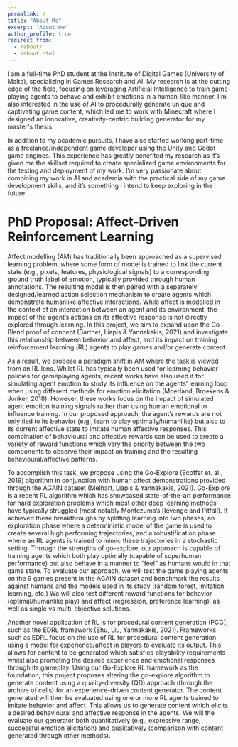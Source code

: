 ```yaml
---
permalink: /
title: "About Me"
excerpt: "About me"
author_profile: true
redirect_from: 
  - /about/
  - /about.html
---
```


I am a full-time PhD student at the Institute of Digital Games (University of Malta), specializing in Games Research and AI. My research is at the cutting edge of the field, focusing on leveraging Artificial Intelligence to train game-playing agents to behave and exhibit emotions in a human-like manner. I'm also interested in the use of AI to procedurally generate unique and captivating game content, which led me to work with Minecraft where I designed an innovative, creativity-centric building generator for my master's thesis.  

In addition to my academic pursuits, I have also started working part-time as a freelance/independent game developer using the Unity and Godot game engines. This experience has greatly benefited my research as it’s given me the skillset required to create specialized game environments for the testing and deployment of my work. I’m very passionate about combining my work in AI and academia with the practical side of my game development skills, and it’s something I intend to keep exploring in the future.


PhD Proposal: Affect-Driven Reinforcement Learning
======
Affect modelling (AM) has traditionally been approached as a supervised learning problem, where some form of model is trained to link the current state (e.g., pixels, features, physiological signals) to a corresponding ground truth label of emotion, typically provided through human annotations. The resulting model is then paired with a separately designed/learned action selection mechanism to create agents which demonstrate humanlike affective interactions. While affect is modelled in the context of an interaction between an agent and its environment, the impact of the agent’s actions on its affective response is not directly explored through learning. In this project, we aim to expand upon the Go-Blend proof of concept (Barthet, Liapis & Yannakakis, 2021) and investigate this relationship between behavior and affect, and its impact on training reinforcement learning (RL) agents to play games and/or generate content.

As a result, we propose a paradigm shift in AM where the task is viewed from an RL lens. Whilst RL has typically been used for learning behavior policies for gameplaying agents, recent works have also used it for simulating agent emotion to study its influence on the agents’ learning loop when using different methods for emotion elicitation (Moerland, Broekens & Jonker, 2018). However, these works focus on the impact of simulated agent emotion training signals rather than using human emotional to influence training. In our proposed approach, the agent’s rewards are not only tied to
its behavior (e.g., learn to play optimally/humanlike) but also to its current affective state to imitate human affective responses. This combination of behavioural and affective rewards can be used to create a variety of reward functions which vary the priority between the two components to observe
their impact on training and the resulting behavioural/affective patterns.

To accomplish this task, we propose using the Go-Explore (Ecoffet et. al., 2019) algorithm in conjunction with human affect demonstrations provided through the AGAIN dataset (Melhart, Liapis & Yannakakis, 2021). Go-Explore is a recent RL algorithm which has showcased state-of-the-art performance for hard exploration problems which most other deep learning methods have typically struggled (most notably Montezuma’s Revenge and Pitfall). It achieved these breakthroughs by splitting learning into two phases, an exploration phase where a deterministic model of the game is used to create several high performing trajectories, and a robustification phase where an RL agents is trained to mimic these trajectories in a stochastic setting. Through the strengths of go-explore, our approach is capable of training agents which both play optimally (capable of superhuman performance) but also behave in a manner to “feel” as humans would in that game state. To evaluate our approach, we will test the game playing agents on the 9 games present in the AGAIN dataset and benchmark the results against humans and the models used in its study (random forest, imitation learning, etc.) We will also test different reward functions for behavior (optimal/humanlike play) and affect (regression, preference learning), as well as single vs multi-objective solutions.

Another novel application of RL is for procedural content generation (PCG), such as the EDRL framework (Shu, Liu, Yannakakis, 2021). Frameworks such as EDRL focus on the use of RL for procedural content generation using a model for experience/affect in players to evaluate its output. This allows for content to be generated which satisfies playability requirements whilst also promoting the desired experience and emotional responses through its gameplay. Using our Go-Explore RL framework as the foundation, this project proposes altering the go-explore algorithm to generate content using a quality-diversity (QD) approach (through the archive of cells) for an experience-driven content generator. The content generated will then be evaluated using one or more RL agents trained to imitate behavior and affect. This allows us to generate content which elicits a desired behavioural and affective response in the agents. We will the evaluate our generator both quantitatively (e.g., expressive range, successful emotion elicitation) and qualitatively (comparison with content generated through other methods).
